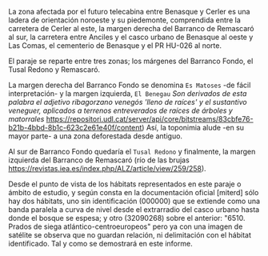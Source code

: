 La zona afectada por el futuro telecabina entre Benasque y Cerler es una ladera de orientación noroeste y su piedemonte, comprendida entre la carretera de Cerler al este, la margen derecha del Barranco de Remascaró al sur, la carretera entre Anciles y el casco urbano de Benasque al oeste y Las Comas, el cementerio de Benasque y el PR HU-026 al norte. 

El paraje se reparte entre tres zonas; los márgenes del Barranco Fondo, el Tusal Redono y Remascaró. 

La margen derecha del Barranco Fondo se denomina `Es Matoses` -de fácil interpretación- y la margen izquierda, `El Benegau` *Son derivados de esta palabra el adjetivo ribagorzano venegós 'lleno de raíces' y el sustantivo veneguer, aplicados a terrenos entreverados de raíces de árboles y matorrales* https://repositori.udl.cat/server/api/core/bitstreams/83cbfe76-b21b-4bbd-8b1c-623c2e61e40f/content) 
Así,  la toponimia alude -en su mayor parte- a una zona deforestada desde antiguo.

Al sur de Barranco Fondo quedaría el `Tusal Redono` y finalmente, la margen izquierda del Barranco de Remascaró (río de las brujas https://revistas.iea.es/index.php/ALZ/article/view/259/258).

Desde el punto de vista de los hábitats representados en este paraje o ámbito de estudio, y según consta en la documentación oficial [miterd] sólo hay dos hábitats, uno sin identificación (000000)  que se extiende como una banda paralela a curva de nivel desde el extrarradio del casco urbano hasta donde el bosque se espesa; y otro  (32090268) sobre el anterior: "6510. Prados de siega atlántico-centroeuropeos" pero ya con una imagen de satélite se observa que no guardan relación, ni delimitación con el hábitat identificado. Tal y como se demostrará en este informe.

